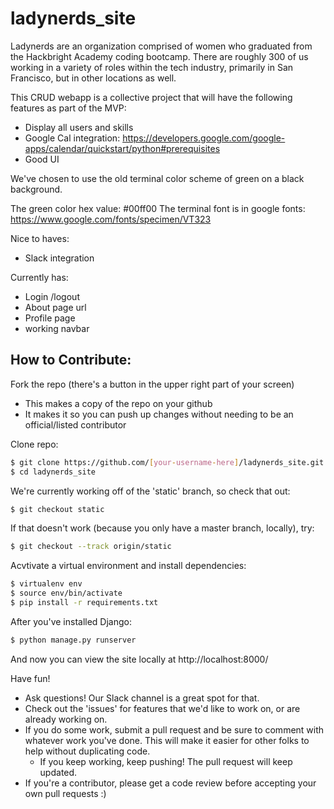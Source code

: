 # ladynerds_site

Ladynerds are an organization comprised of women who graduated from the Hackbright Academy coding bootcamp.  There are roughly 300 of us working in a variety of roles within the tech industry, primarily in San Francisco, but in other locations as well. 

This CRUD webapp is a collective project that will have the following features as part of the MVP:

- Display all users and skills 
- Google Cal integration:   https://developers.google.com/google-apps/calendar/quickstart/python#prerequisites
- Good UI


We've chosen to use the old terminal color scheme of green on a black background.  

The green color hex value: #00ff00
The terminal font is in google fonts: https://www.google.com/fonts/specimen/VT323

Nice to haves:
- Slack integration 

Currently has:
- Login /logout 
- About page url 
- Profile page
- working navbar 

## How to Contribute:

Fork the repo (there's a button in the upper right part of your screen)
- This makes a copy of the repo on your github
- It makes it so you can push up changes without needing to be an official/listed contributor

Clone repo:
```sh
$ git clone https://github.com/[your-username-here]/ladynerds_site.git ladynerds_site
$ cd ladynerds_site
```

We're currently working off of the 'static' branch, so check that out:
```sh
$ git checkout static
```

If that doesn't work (because you only have a master branch, locally), try:
```sh
$ git checkout --track origin/static
```
Acvtivate a virtual environment and install dependencies:
```sh
$ virtualenv env
$ source env/bin/activate
$ pip install -r requirements.txt
```
After you've installed Django:
```sh
$ python manage.py runserver
```
And now you can view the site locally at http://localhost:8000/

Have fun! 
- Ask questions! Our Slack channel is a great spot for that. 
- Check out the 'issues' for features that we'd like to work on, or are already working on.
- If you do some work, submit a pull request and be sure to comment with whatever work you've done. This will make it easier for other folks to help without duplicating code.
    - If you keep working, keep pushing! The pull request will keep updated.
- If you're a contributor, please get a code review before accepting your own pull requests :)

